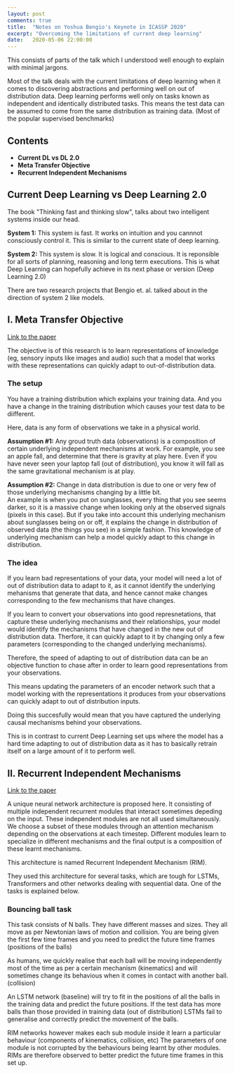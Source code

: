 ```yaml
---
layout: post
comments: true
title:  "Notes on Yoshua Bengio's Keynote in ICASSP 2020"
excerpt: "Overcoming the limitations of current deep learning"
date:   2020-05-06 22:00:00
---
```

This consists of parts of the talk which I understood well enough to explain with minimal jargons.

Most of the talk deals with the current limitations of deep learning when it comes to discovering abstractions and performing well on out of distribution data. Deep learning performs well only on tasks known as independent and identically distributed tasks. This means the test data can be assumed to come from the same distribution as training data. (Most of the popular supervised benchmarks)

## Contents
- **Current DL vs DL 2.0**
- **Meta Transfer Objective**
- **Recurrent Independent Mechanisms**

## Current Deep Learning vs Deep Learning 2.0
The book "Thinking fast and thinking slow", talks about two intelligent systems inside our head.

**System 1:** This system is fast. It works on intuition and you cannnot consciously control it. This is similar to the current state of deep learning.

**System 2:** This system is slow. It is logical and conscious. It is reponsible for all sorts of planning, reasoning and long term executions. This is what Deep Learning can hopefully achieve in its next phase or version (Deep Learning 2.0)

There are two research projects that Bengio et. al. talked about in the direction of system 2 like models.

## I. Meta Transfer Objective 
[Link to the paper](https://arxiv.org/pdf/1901.10912.pdf)

The objective is of this research is to learn representations of knowledge (eg, sensory inputs like images and audio) such that a model that works with these representations can quickly adapt to out-of-distribution data.

### The setup
You have a training distribution which explains your training data. And you have a change in the training distribution which causes your test data to be diifferent.

Here, data is any form of observations we take in a physical world.

**Assumption #1:** Any groud truth data (observations) is a composition of certain underlying independent mechanisms at work. For example, you see an apple fall, and determine that there is gravity at play here. Even if you have never seen your laptop fall (out of distribution), you know it will fall as the same gravitational mechanism is at play.

**Assumption #2:** Change in data distribution is due to one or very few of those underlying mechanisms changing by a little bit.  
An example is when you put on sunglasses, every thing that you see seems darker, so it is a massive change when looking only at the observed signals (pixels in this case). But if you take into account this underlying mechanism about sunglasses being on or off, it explains the change in distribution of observed data (the things you see) in a simple fashion. This knowledge of underlying mechanism can help a model quickly adapt to this change in distribution. 

### The idea
If you learn bad representations of your data, your model will need a lot of out of distribution data to adapt to it, as it cannot identify the underlying mehanisms that generate that data, and hence cannot make changes corresponding to the few mechanisms that have changes.

If you learn to convert your observations into good represnetations, that capture these underlying mechanisms and their relationships, your model would identify the mechanisms that have changed in the new out of distribution data. Therfore, it can quickly adapt to it by changing only a few parameters (corresponding to the changed underlying mechanisms).

Therefore, the speed of adapting to out of distribution data can be an objective function to chase after in order to learn good representations from your observations. 

This means updating the parameters of an encoder network such that a model working with the representations it produces from your observations can quickly adapt to out of distribution inputs.

Doing this succesfully would mean that you have captured the underlying causal mechanisms behind your observations.

This is in contrast to current Deep Learning set ups where the model has a hard time adapting to out of distribution data as it has to basically retrain itself on a large amount of it to perform well.

## II. Recurrent Independent Mechanisms
[Link to the paper](https://arxiv.org/pdf/1909.10893.pdf)

A unique neural network architecture is proposed here. It consisting of multiple independent recurrent modules that interact sometimes depeding on the input. These independent modules are not all used simultaneously. We choose a subset of these modules through an attention mechanism depending on the observations at each timestep. Different modules learn to specialize in different mechanisms and the final output is a composition of these learnt mechanisms.

This architecture is named Recurrent Independent Mechanism (RIM).

They used this architecture for several tasks, which are tough for LSTMs, Transformers and other networks dealing with sequential data. One of the tasks is explained below.

### Bouncing ball task
This task consists of N balls. They have different masses and sizes. They all move as per Newtonian laws of motion and collision. You are being given the first few time frames and you need to predict the future time frames (positions of the balls) 

As humans, we quickly realise that each ball will be moving independently most of the time as per a certain mechanism (kinematics) and will sometimes change its behavious when it comes in contact with another ball. (collision)

An LSTM network (baseline) will try to fit in the positions of all the balls in the training data and predict the future positions. If the test data has more balls than those provided in training data (out of distribution) LSTMs fail to generalise and correctly predict the movement of the balls.

RIM networks however makes each sub module inside it learn a particular behaviour (components of kinematics, collision, etc) The parameters of one module is not corrupted by the behaviours being learnt by other modules. RIMs are therefore observed to better predict the future time frames in this set up.
